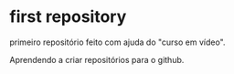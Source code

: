 # first repository
 primeiro repositório feito com ajuda do "curso em vídeo".

 Aprendendo a criar repositórios para o github.
